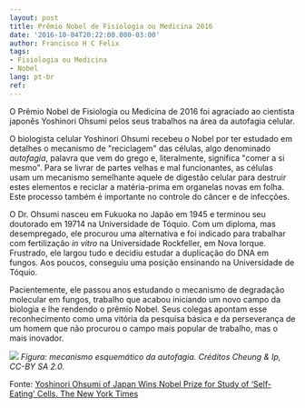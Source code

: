 ```yaml
---
layout: post
title: Prêmio Nobel de Fisiologia ou Medicina 2016
date: '2016-10-04T20:22:00.000-03:00'
author: Francisco H C Felix
tags:
- Fisiologia ou Medicina
- Nobel
lang: pt-br
ref:
---
```


O Prêmio Nobel de Fisiologia ou Medicina de 2016
  foi agraciado ao cientista japonês Yoshinori Ohsumi pelos seus trabalhos na área da autofagia celular.
  <!--more-->

O biologista celular Yoshinori Ohsumi recebeu o Nobel por ter estudado em detalhes o mecanismo de "reciclagem" das células, algo denominado _autofagia_, palavra que vem do grego e, literalmente, significa "comer a si mesmo". Para se livrar de partes velhas e mal funcionantes, as células usam um mecanismo semelhante aquele de digestão celular para destruir estes elementos e reciclar a matéria-prima em organelas novas em folha. Este processo também é importante no controle do câncer e de infecções.

O Dr. Ohsumi nasceu em Fukuoka no Japão em 1945 e terminou seu doutorado em 19714 na Universidade de Tóquio. Com um diploma, mas desempregado, ele procurou uma alternativa e foi indicado para trabalhar com fertilização _in vitro_ na Universidade Rockfeller, em Nova Iorque. Frustrado, ele largou tudo e decidiu estudar a duplicação do DNA em fungos. Aos poucos, conseguiu uma posição ensinando na Universidade de Tóquio.

Pacientemente, ele passou anos estudando o mecanismo de degradação molecular em fungos, trabalho que acabou iniciando um novo campo da biologia e lhe rendendo o prêmio Nobel. Seus colegas apontam esse reconhecimento como uma vitória da pesquisa básica e da perseverança de um homem que não procurou o campo mais popular de trabalho, mas o mais inovador.

![](https://upload.wikimedia.org/wikipedia/commons/1/11/Autophagy.jpg)
_Figura: mecanismo esquemático da autofagia. Créditos Cheung & Ip, CC-BY SA 2.0._

Fonte: [Yoshinori Ohsumi of Japan Wins Nobel Prize for Study of ‘Self-Eating’ Cells. The New York Times](https://www.nytimes.com/2016/10/04/science/yoshinori-ohsumi-nobel-prize-medicine.html)
